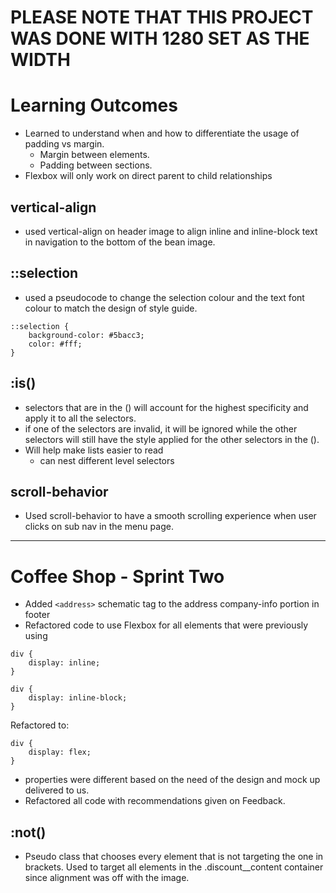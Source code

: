 # PLEASE NOTE THAT THIS PROJECT WAS DONE WITH 1280 SET AS THE WIDTH

# Learning Outcomes

- Learned to understand when and how to differentiate the usage of padding vs margin.
  - Margin between elements.
  - Padding between sections.
- Flexbox will only work on direct parent to child relationships

## vertical-align

- used vertical-align on header image to align inline and inline-block text in navigation to the bottom of the bean image.

## ::selection

- used a pseudocode to change the selection colour and the text font colour to match the design of style guide.

```
::selection {
    background-color: #5bacc3;
    color: #fff;
}
```

## :is()

- selectors that are in the () will account for the highest specificity and apply it to all the selectors.
- if one of the selectors are invalid, it will be ignored while the other selectors will still have the style applied for the other selectors in the ().
- Will help make lists easier to read
  - can nest different level selectors

## scroll-behavior

- Used scroll-behavior to have a smooth scrolling experience when user clicks on sub nav in the menu page.

---

# Coffee Shop - Sprint Two

- Added `<address>` schematic tag to the address company-info portion in footer
- Refactored code to use Flexbox for all elements that were previously using

```
div {
    display: inline;
}

div {
    display: inline-block;
}
```

Refactored to:

```
div {
    display: flex;
}
```

- properties were different based on the need of the design and mock up delivered to us.
- Refactored all code with recommendations given on Feedback.

## :not()

- Pseudo class that chooses every element that is not targeting the one in brackets. Used to target all elements in the .discount\_\_content container since alignment was off with the image.
